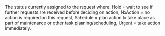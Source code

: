 ﻿The status currently assigned to the request where:
Hold = wait to see if further requests are received before deciding on action,
NoAction = no action is required on this request,
Schedule = plan action to take place as part of maintenance or other task planning/scheduling,
Urgent = take action immediately.
